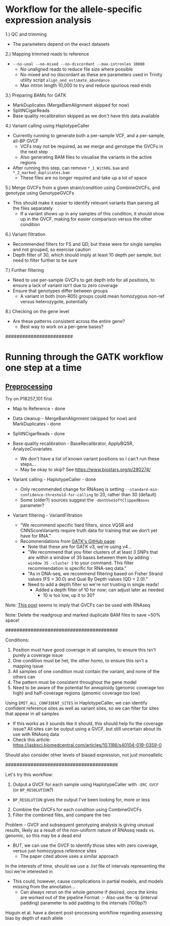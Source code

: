 # Workflow for the allele-specific expression analysis

1.) QC and trimming
* The parameters depend on the exact datasets

2.) Mapping trimmed reads to reference
* `--no-unal --no-mixed --no-discordant --max-intronlen 10000`
  * No unaligned reads to reduce file size where possible
  * No mixed and no discordant as these are parameters used in Trinity utility script `align_and_estimate_abundance`
  * Max intron length 10,000 to try and reduce spurious read ends

3.) Preparing BAMs for GATK
* MarkDuplicates (MergeBamAlignment skipped for now)
* SplitNCigarReads
* Base quality recalibration skipped as we don't have this data available

4.) Variant calling using HaplotypeCaller
* Currently running to generate both a per-sample VCF, and a per-sample, all-BP GVCF
  * VCFs may not be required, as we merge and genotype the GVCFs in the next step
  * Also generating BAM files to visualise the variants in the active regions
* After running this step, can remove `*_1_WithRG.bam` and `*_2_marked_duplicates.bam`
  * These files are no longer required and take up a lot of space

5.) Merge GVCFs from a given strain/condition using CombineGVCFs, and genotype using GenotypeGVCFs
* This should make it easier to identify relevant variants than parsing all the files separately
  * If a variant shows up in any samples of this condition, it should show up in the GVCF,
    making for easier comparison versus the other condition

6.) Variant filtration
* Recommended filters for FS and QD, but these were for single samples and not grouped, so exercise caution
* Depth filter of 30, which should imply at least 10 depth per sample, but need to filter further to be sure

7.) Further filtering
* Need to use per-sample GVCFs to get depth info for all positions, to ensure a lack of variant isn't due to zero coverage
* Ensure that genotypes differ between groups
  * A variant in both (non-R05) groups could mean homozygous non-ref versus heterozygote, potentially

8.) Checking on the gene level
* Are these patterns consistent across the entire gene?
  * Best way to work on a per-gene bases?


########################

# Running through the GATK workflow one step at a time
## [Preprocessing](https://gatk.broadinstitute.org/hc/en-us/articles/360035531192)

Try on P18257_101 first

* Map to Reference - done

* Data cleanup - MergeBamAlignment (skipped for now) and MarkDuplicates - done

* SplitNCigarReads - done

* Base quality recalibration - BaseRecalibrator, ApplyBQSR, AnalyzeCovariates
  * We don't have a list of known variant positions so I can't run these steps...
  * May be okay to skip? See https://www.biostars.org/p/280274/

* Variant calling - HaplotypeCaller - done
  * Only recommended change for RNAseq is setting `--standard-min-confidence-threshold-for-calling` to 20,
    rather than 30 (default)
  * Some (older?) sources suggest the `-dontUseSoftClippedBases` parameter?

* Variant filtering - VariantFiltration
  * "We recommend specific hard filters, since VQSR and CNNScoreVariants require truth data for training that
     we don’t yet have for RNA."
  * Recommendations from [GATK's GitHub page](https://github.com/broadinstitute/gatk-docs/blob/master/gatk3-methods-and-algorithms/Calling_variants_in_RNAseq.md):
    * Note that these are for GATK v3, we're using v4...
    * "We recommend that you filter clusters of at least 3 SNPs that are within a window of 35 bases between
       them by adding `-window 35 -cluster 3` to your command. This filter recommendation is specific for RNA-seq
       data."
    * "As in DNA-seq, we recommend filtering based on Fisher Strand values (FS > 30.0) and Qual By Depth values
       (QD < 2.0)."
    * Need to add a depth filter so we're not trusting in single reads!
      * Added a depth filter of 10 for now; can adjust later as needed
        * 10 is too low, up it to 30?

Note: [This post](https://gatk.broadinstitute.org/hc/en-us/community/posts/5516533395099-GVCF-vs-VCF-INFO-tags-relevance-for-filtering-RNAseq-SNPs)
      seems to imply that GVCFs can be used with RNAseq

Note: Delete the readgroup and marked duplicate BAM files to save ~50% space!

########################################

Conditions:
1. Position must have good coverage in all samples, to ensure this isn't purely a coverage issue
2. One condition must be het, the other homo, to ensure this isn't a mapping issue
3. All samples of one condition must contain the variant, and none of the others can
4. The pattern must be consistent throughout the gene model
5. Need to be aware of the potential for aneuploidy (genomic coverage too high)
   and half-coverage regions (genomic coverage too low)

Using `EMIT_ALL_CONFIDENT_SITES` in HaplotypeCaller, we can identify confident reference sites as well
as variant sites, so we can filter for sites that appear in all samples
* If this works as it sounds like it should, this should help fix the coverage issue?
All sites can be output using a GVCF, but still uncertain about its use with RNAseq data
* Check this article: https://jasbsci.biomedcentral.com/articles/10.1186/s40104-019-0359-0

Should also consider other levels of biased expression, not just monoallelic

########################################

Let's try this workflow:
1. Output a GVCF for each sample using HaplotypeCaller with `-ERC GVCF` (or `BP_RESOLUTION`?)
  * `BP_RESOLUTION` gives the output I've been looking for, more or less
2. Combine the GVCFs for each condition using CombineGVCFs
3. Filter the combined files, and compare the two

Problem - GVCF and subsequent genotyping analysis is giving unusual results, likely as a result of the non-uniform nature of
          RNAseq reads vs. genomic, so this may be a dead end
* BUT, we can use the GVCF to identify those sites with zero coverage, versus just homozygous reference sites
  * The paper cited above uses a similar approach

In the interests of time, should we use a .list file of intervals representing the loci we're interested in
* This could, however, cause complications in partial models, and models missing from the annotation...
  * Can always rerun on the whole genome if desired, once the kinks are worked out of the pipeline
Format:		<chr>:<start>-<stop>
Also use the -ip (interval padding) parameter to add padding to the intervals (100bp?)

Hoguin et al. have a decent post-processing workflow regarding assessing bias by depth of each allele
